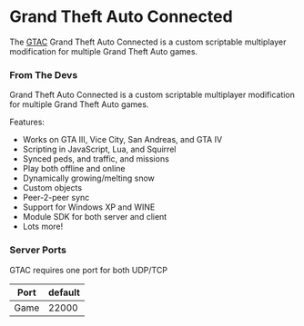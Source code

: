 # Grand Theft Auto Connected
The [GTAC](https://gtaconnected.com/) Grand Theft Auto Connected is a custom scriptable multiplayer modification for multiple Grand Theft Auto games.

### From The Devs
Grand Theft Auto Connected is a custom scriptable multiplayer modification for multiple Grand Theft Auto games.

Features:
- Works on GTA III, Vice City, San Andreas, and GTA IV
- Scripting in JavaScript, Lua, and Squirrel
- Synced peds, and traffic, and missions
- Play both offline and online
- Dynamically growing/melting snow
- Custom objects
- Peer-2-peer sync
- Support for Windows XP and WINE
- Module SDK for both server and client
- Lots more!

### Server Ports

GTAC requires one port for both UDP/TCP

| Port    | default  |
|---------|----------|
| Game    | 22000    |